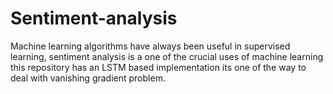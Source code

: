 # Sentiment-analysis

Machine learning algorithms have always been useful in supervised learning, sentiment analysis is a one of the crucial uses of machine learning this repository has an LSTM based implementation its one of the way to deal with vanishing gradient problem.
